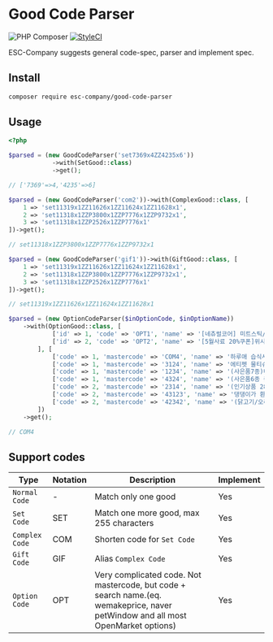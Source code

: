 # Good Code Parser

![PHP Composer](https://github.com/esc-company/good-code-parser/workflows/PHP%20Composer/badge.svg)
[![StyleCI](https://github.styleci.io/repos/266034397/shield?branch=master)](https://github.styleci.io/repos/266034397)

ESC-Company suggests general code-spec, parser and implement spec.

## Install

```bash
composer require esc-company/good-code-parser
```

## Usage

```php
<?php

$parsed = (new GoodCodeParser('set7369x4ZZ4235x6'))
            ->with(SetGood::class)
            ->get();

// ['7369'=>4,'4235'=>6]

$parsed = (new GoodCodeParser('com2'))->with(ComplexGood::class, [
    1 => 'set11319x1ZZ11626x1ZZ11624x1ZZ11628x1',
    2 => 'set11318x1ZZP3800x1ZZP7776x1ZZP9732x1',
    3 => 'set11318x1ZZP2526x1ZZP7776x1'
])->get();

// set11318x1ZZP3800x1ZZP7776x1ZZP9732x1

$parsed = (new GoodCodeParser('gif1'))->with(GiftGood::class, [
    1 => 'set11319x1ZZ11626x1ZZ11624x1ZZ11628x1',
    2 => 'set11318x1ZZP3800x1ZZP7776x1ZZP9732x1',
    3 => 'set11318x1ZZP2526x1ZZP7776x1'
])->get();

// set11319x1ZZ11626x1ZZ11624x1ZZ11628x1

$parsed = (new OptionCodeParser($inOptionCode, $inOptionName))
    ->with(OptionGood::class, [
            ['id' => 1, 'code' => 'OPT1', 'name' => '[네츄럴코어] 미트스틱/씨푸드스틱 6종 20개 소프트간식 모음'],
            ['id' => 2, 'code' => 'OPT2', 'name' => '[5월사료 20%쿠폰]위시본 연어/소고기/양고기/오리고기 강아지사료 5.4kg/10.89kg 모음'],
        ], [
            ['code' => 1, 'mastercode' => 'COM4', 'name' => '하루애 습식사료 4종 모음(1kg)'],
            ['code' => 1, 'mastercode' => '3124', 'name' => '에티펫 물티슈 및 애견 위생용품전'],
            ['code' => 1, 'mastercode' => '1234', 'name' => '(사은품7종)네츄럴코어 사료 6kg/7kg/10kg'],
            ['code' => 1, 'mastercode' => '4324', 'name' => '(사은품6종 증정)네츄럴코어 유기농 사료 2kg/1.6kg'],
            ['code' => 2, 'mastercode' => '2314', 'name' => '(인기상품 28종)강아지 배변패드/기저귀'],
            ['code' => 2, 'mastercode' => '43123', 'name' => '댕댕이가 환장하는 인기 덴탈껌 47종 모음'],
            ['code' => 2, 'mastercode' => '42342', 'name' => '(닭고기/오리고기 41종) 강아지 대용량 간식 300g'],
        ])
    ->get();

// COM4

```

## Support codes

| Type           | Notation | Description                                                                                                                      | Implement |
| -------------- | -------- | -------------------------------------------------------------------------------------------------------------------------------- | --------- |
| `Normal Code`  | -        | Match only one good                                                                                                              | Yes       |
| `Set Code`     | SET      | Match one more good, max 255 characters                                                                                          | Yes       |
| `Complex Code` | COM      | Shorten code for `Set Code`                                                                                                      | Yes       |
| `Gift Code`    | GIF      | Alias `Complex Code`                                                                                                             | Yes       |
| `Option Code`  | OPT      | Very complicated code. Not mastercode, but code + search name.(eq. wemakeprice, naver petWindow and all most OpenMarket options) | Yes       |
